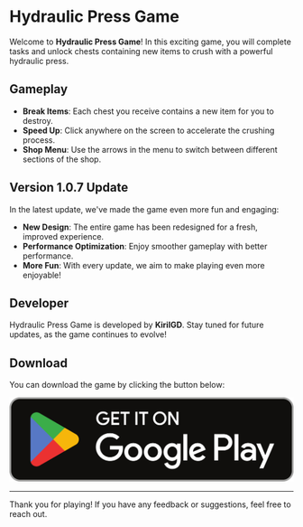 # Hydraulic Press Game

Welcome to **Hydraulic Press Game**! In this exciting game, you will complete tasks and unlock chests containing new items to crush with a powerful hydraulic press.

## Gameplay
- **Break Items**: Each chest you receive contains a new item for you to destroy.
- **Speed Up**: Click anywhere on the screen to accelerate the crushing process.
- **Shop Menu**: Use the arrows in the menu to switch between different sections of the shop.

## Version 1.0.7 Update
In the latest update, we've made the game even more fun and engaging:
- **New Design**: The entire game has been redesigned for a fresh, improved experience.
- **Performance Optimization**: Enjoy smoother gameplay with better performance.
- **More Fun**: With every update, we aim to make playing even more enjoyable!

## Developer
Hydraulic Press Game is developed by **KirilGD**. Stay tuned for future updates, as the game continues to evolve!

## Download
You can download the game by clicking the button below:

[![Get it on Google Play](Google_Play_Store_badge_EN.svg.webp)](https://play.google.com/store/apps/details?id=com.kirilgd_hydraulic_press)

---

Thank you for playing! If you have any feedback or suggestions, feel free to reach out.
